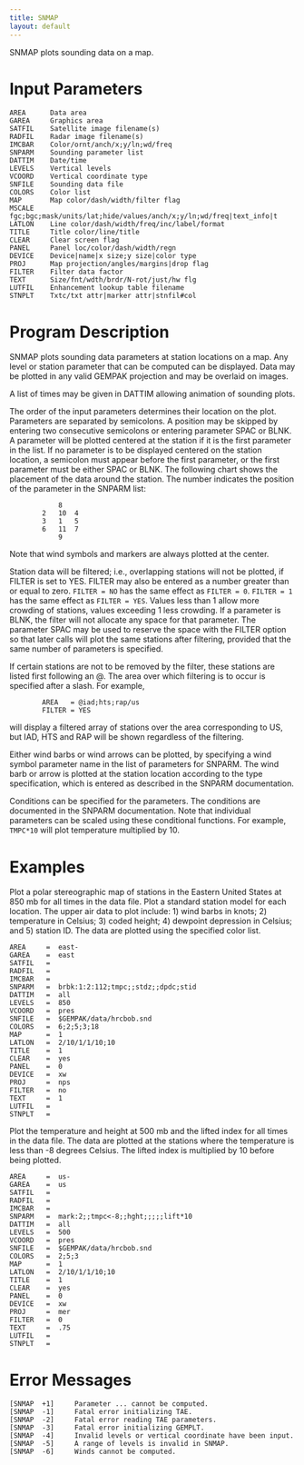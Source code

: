 ```yaml
---
title: SNMAP
layout: default
---
```


SNMAP plots sounding data on a map.

# Input Parameters
 
	AREA      Data area
	GAREA     Graphics area
	SATFIL    Satellite image filename(s)
	RADFIL    Radar image filename(s)
	IMCBAR    Color/ornt/anch/x;y/ln;wd/freq
	SNPARM    Sounding parameter list
	DATTIM    Date/time
	LEVELS    Vertical levels
	VCOORD    Vertical coordinate type
	SNFILE    Sounding data file
	COLORS    Color list
	MAP       Map color/dash/width/filter flag
	MSCALE    fgc;bgc;mask/units/lat;hide/values/anch/x;y/ln;wd/freq|text_info|t
	LATLON    Line color/dash/width/freq/inc/label/format
	TITLE     Title color/line/title
	CLEAR     Clear screen flag
	PANEL     Panel loc/color/dash/width/regn
	DEVICE    Device|name|x size;y size|color type
	PROJ      Map projection/angles/margins|drop flag
	FILTER    Filter data factor
	TEXT      Size/fnt/wdth/brdr/N-rot/just/hw flg
	LUTFIL    Enhancement lookup table filename
	STNPLT    Txtc/txt attr|marker attr|stnfil#col
 
 

# Program Description
 
SNMAP plots sounding data parameters at station locations
on a map.  Any level or station parameter that can be
computed can be displayed.  Data may be plotted in any valid
GEMPAK projection and may be overlaid on images.

A list of times may be given in DATTIM allowing animation of
sounding plots.

The order of the input parameters determines their location
on the plot.  Parameters are separated by semicolons.  A
position may be skipped by entering two consecutive
semicolons or entering parameter SPAC or BLNK.  A parameter
will be plotted centered at the station if it is the first
parameter in the list. If no parameter is to be displayed
centered on the station location, a semicolon must appear
before the first parameter, or the first parameter must be
either SPAC or BLNK.  The following chart shows the placement
of the data around the station.  The number indicates the
position of the parameter in the SNPARM list:

                8
			2	10	4
			3	1	5
			6	11	7
                9

Note that wind symbols and markers are always plotted at the
center.

Station data will be filtered; i.e., overlapping stations
will not be plotted, if FILTER is set to YES.  FILTER may
also be entered as a number greater than or equal to zero.
`FILTER = NO` has the same effect as `FILTER = 0`. `FILTER = 1`
has the same effect as `FILTER = YES`.  Values less than 1
allow more crowding of stations, values exceeding 1 less
crowding.  If a parameter is BLNK, the filter will not allocate
any space for that parameter.  The parameter SPAC may be used
to reserve the space with the FILTER option so that later calls
will plot the same stations after filtering, provided that the
same number of parameters is specified.

If certain stations are not to be removed by the filter, these
stations are listed first following an @.  The area over which
filtering is to occur is specified after a slash.  For example,

			AREA   = @iad;hts;rap/us
			FILTER = YES

will display a filtered array of stations over the area
corresponding to US, but IAD, HTS and RAP will be shown
regardless of the filtering.

Either wind barbs or wind arrows can be plotted, by
specifying a wind symbol parameter name in the list of
parameters for SNPARM.  The wind barb or arrow is plotted
at the station location according to the type specification,
which is entered as described in the SNPARM documentation.

Conditions can be specified for the parameters.  The
conditions are documented in the SNPARM documentation.  Note
that individual parameters can be scaled using these
conditional functions.  For example, `TMPC*10` will plot
temperature multiplied by 10.

 
# Examples
 
Plot a polar stereographic map of stations in the Eastern
	United States at 850 mb for all times in the data file.
	Plot a standard station model for each location. The upper
	air data to plot include: 1) wind barbs in knots;
	2) temperature in Celsius; 3) coded height; 4) dewpoint
	depression in Celsius; and 5) station ID.  The data are
	plotted using the specified color list.

	AREA	 =  east-
	GAREA	 =  east
	SATFIL	 =
	RADFIL	 =
	IMCBAR   =
	SNPARM	 =  brbk:1:2:112;tmpc;;stdz;;dpdc;stid
	DATTIM	 =  all
	LEVELS	 =  850
	VCOORD	 =  pres
	SNFILE	 =  $GEMPAK/data/hrcbob.snd
	COLORS	 =  6;2;5;3;18
	MAP	     =  1
	LATLON	 =  2/10/1/1/10;10
	TITLE	 =  1
	CLEAR	 =  yes
	PANEL	 =  0
	DEVICE	 =  xw
	PROJ	 =  nps
	FILTER	 =  no
	TEXT	 =  1
	LUTFIL   =
	STNPLT   =

Plot the temperature and height at 500 mb and the lifted
	index for all times in the data file.  The data are plotted
	at the stations where the temperature is less than -8
	degrees Celsius.  The lifted index is multiplied by 10
	before being plotted.

	AREA	 =  us-
	GAREA	 =  us
	SATFIL	 =
	RADFIL	 =
	IMCBAR   =
	SNPARM	 =  mark:2;;tmpc<-8;;hght;;;;;lift*10
	DATTIM	 =  all
	LEVELS	 =  500
	VCOORD	 =  pres
	SNFILE	 =  $GEMPAK/data/hrcbob.snd
	COLORS	 =  2;5;3
	MAP	     =  1
	LATLON	 =  2/10/1/1/10;10
	TITLE	 =  1
	CLEAR	 =  yes
	PANEL	 =  0
	DEVICE	 =  xw
	PROJ	 =  mer
	FILTER	 =  0
	TEXT	 =  .75
	LUTFIL   =
	STNPLT   =

# Error Messages
 
	[SNMAP  +1]     Parameter ... cannot be computed.
	[SNMAP  -1]     Fatal error initializing TAE.
	[SNMAP  -2]     Fatal error reading TAE parameters.
	[SNMAP  -3]     Fatal error initializing GEMPLT.
	[SNMAP  -4]     Invalid levels or vertical coordinate have been input.
	[SNMAP  -5]     A range of levels is invalid in SNMAP.
	[SNMAP  -6]     Winds cannot be computed.
